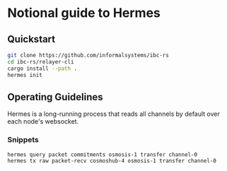 # Notional guide to Hermes

## Quickstart

```bash
git clone https://github.com/informalsystems/ibc-rs
cd ibc-rs/relayer-cli
cargo install --path .
hermes init
```

## Operating Guidelines

Hermes is a long-running process that reads all channels by default over each node's websocket.  





### Snippets


```bash
hermes query packet commitments osmosis-1 transfer channel-0
hermes tx raw packet-recv cosmoshub-4 osmosis-1 transfer channel-0
```
